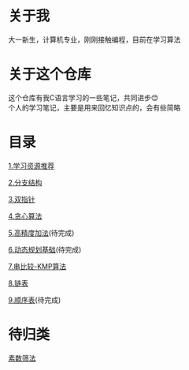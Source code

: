 # 关于我
大一新生，计算机专业，刚刚接触编程，目前在学习算法
# 关于这个仓库
这个仓库有我C语言学习的一些笔记，共同进步😊<br>
个人的学习笔记，主要是用来回忆知识点的，会有些简略<br>
# 目录
[1.学习资源推荐](./notes/1.学习资源推荐.md)<br>

[2.分支结构](./notes/2.分支结构.md)<br>

[3.双指针](./notes/3.双指针.md)<br>

[4.贪心算法](./notes/4.贪心算法.md)<br>

[5.高精度加法](./notes/5.高精度加法.md)(待完成)<br>

[6.动态规划基础](./notes/6.动态规划基础.md)(待完成)<br>

[7.串比较-KMP算法](./notes/7.串比较-KMP算法.md)<br>

[8.链表](./notes/8.链表.md)<br>

[9.顺序表](./notes/9.顺序表.md)(待完成)<br>

# 待归类

[素数筛法](./notes/素数筛法.md)<br>
